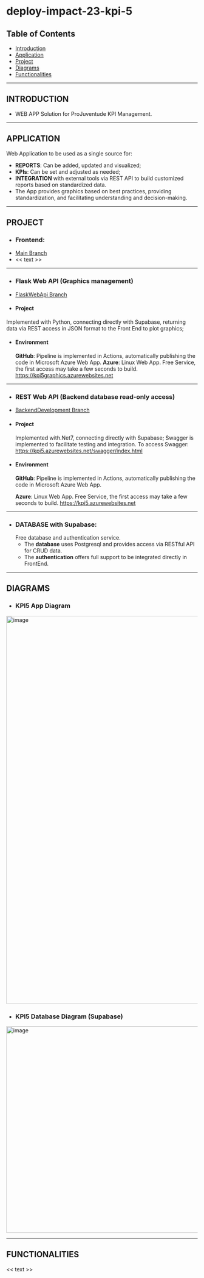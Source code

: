 # deploy-impact-23-kpi-5

## Table of Contents
- [Introduction](#introduction)
- [Application](#application)
- [Project](#project)
- [Diagrams](#diagrams)
- [Functionalities](#functionalities)


---


## **INTRODUCTION**
- WEB APP Solution for ProJuventude KPI Management.

---


## **APPLICATION**

Web Application to be used as a single source for:
- **REPORTS**: Can be added, updated and visualized;
- **KPIs**: Can be set and adjusted as needed;
- **INTEGRATION** with external tools via REST API to build customized reports based on standardized data.
- The App provides graphics based on best practices, providing standardization, and facilitating understanding and decision-making.


---

## **PROJECT**

- ### Frontend:
 - [Main Branch](https://github.com/WomenPlusPlus/deploy-impact-23-kpi-5)
 - << text >>

---

- ### Flask Web API (Graphics management)
 - [FlaskWebApi Branch](https://github.com/WomenPlusPlus/deploy-impact-23-kpi-5/tree/FlaskWebApi)
 
  - #### Project
   Implemented with Python, connecting directly with Supabase, returning data via REST access in JSON format to the Front End to plot graphics;
   
   
 - #### Environment
   **GitHub**: Pipeline is implemented in Actions, automatically publishing the code in Microsoft Azure Web App.
   **Azure**: Linux Web App. Free Service, the first access may take a few seconds to build. https://kpi5graphics.azurewebsites.net

---

- ### REST Web API (Backend database read-only access)
 - [BackendDevelopment Branch](https://github.com/WomenPlusPlus/deploy-impact-23-kpi-5/tree/backendDevelopment)
   
 - #### Project
   Implemented with.Net7, connecting directly with Supabase;
   Swagger is implemented to facilitate testing and integration. To access Swagger: https://kpi5.azurewebsites.net/swagger/index.html
   
 - #### Environment
   
   **GitHub**: Pipeline is implemented in Actions, automatically publishing the code in Microsoft Azure Web App.
   
   **Azure**: Linux Web App. Free Service, the first access may take a few seconds to build. https://kpi5.azurewebsites.net

---

- ### DATABASE with Supabase:
   Free database and authentication service.
     - The **database** uses Postgresql and provides access via RESTful API for CRUD data.
     - The **authentication** offers full support to be integrated directly in FrontEnd.

---

## **DIAGRAMS**

- ### KPI5 App Diagram
<img width="1018" alt="image" src="https://github.com/WomenPlusPlus/deploy-impact-23-kpi-5/assets/56551789/39e8dad4-2ded-40ff-b91a-b1408aa6b400">

- ### KPI5 Database Diagram (Supabase)
<img width="542" alt="image" src="https://github.com/WomenPlusPlus/deploy-impact-23-kpi-5/assets/56551789/18a1371e-619c-4eed-8582-3d330047966b">


---
## **FUNCTIONALITIES**

<< text >>
